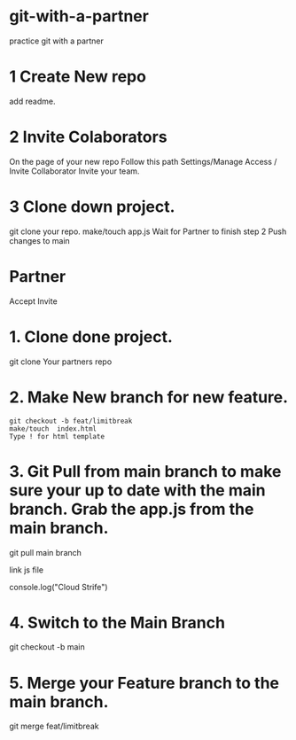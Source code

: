 # git-with-a-partner
practice git with a partner


 # 1 Create New repo
 add readme.

 # 2 Invite Colaborators
 On the page of your new repo Follow this path
 Settings/Manage Access / Invite Collaborator
 Invite your team.

 # 3 Clone down project. 
 
 git clone your repo.
 make/touch app.js
 Wait for Partner to finish step 2
 Push changes to main

# Partner
Accept Invite 
# 1. Clone done project. 

   git clone 
   Your partners repo
# 2. Make New branch for new feature.
   
    git checkout -b feat/limitbreak
    make/touch  index.html
    Type ! for html template
    

# 3. Git Pull from main branch to make sure your up to date with the main branch.   Grab the app.js from the main branch. 

   git pull main branch
    
   link js file

   console.log("Cloud Strife")

# 4. Switch to the Main Branch  
      
   git checkout -b main   

# 5. Merge your Feature branch to the main branch.

   git merge feat/limitbreak   


